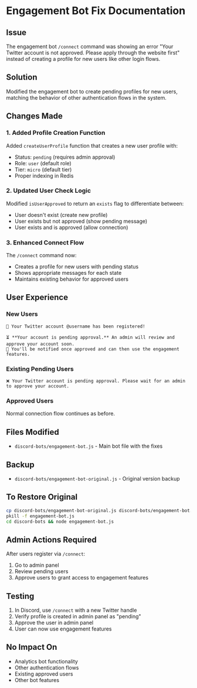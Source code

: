 # Engagement Bot Fix Documentation

## Issue
The engagement bot `/connect` command was showing an error "Your Twitter account is not approved. Please apply through the website first" instead of creating a profile for new users like other login flows.

## Solution
Modified the engagement bot to create pending profiles for new users, matching the behavior of other authentication flows in the system.

## Changes Made

### 1. Added Profile Creation Function
Added `createUserProfile` function that creates a new user profile with:
- Status: `pending` (requires admin approval)
- Role: `user` (default role)
- Tier: `micro` (default tier)
- Proper indexing in Redis

### 2. Updated User Check Logic
Modified `isUserApproved` to return an `exists` flag to differentiate between:
- User doesn't exist (create new profile)
- User exists but not approved (show pending message)
- User exists and is approved (allow connection)

### 3. Enhanced Connect Flow
The `/connect` command now:
- Creates a profile for new users with pending status
- Shows appropriate messages for each state
- Maintains existing behavior for approved users

## User Experience

### New Users
```
📝 Your Twitter account @username has been registered!

⏳ **Your account is pending approval.** An admin will review and approve your account soon.
📢 You'll be notified once approved and can then use the engagement features.
```

### Existing Pending Users
```
❌ Your Twitter account is pending approval. Please wait for an admin to approve your account.
```

### Approved Users
Normal connection flow continues as before.

## Files Modified
- `discord-bots/engagement-bot.js` - Main bot file with the fixes

## Backup
- `discord-bots/engagement-bot-original.js` - Original version backup

## To Restore Original
```bash
cp discord-bots/engagement-bot-original.js discord-bots/engagement-bot.js
pkill -f engagement-bot.js
cd discord-bots && node engagement-bot.js
```

## Admin Actions Required
After users register via `/connect`:
1. Go to admin panel
2. Review pending users
3. Approve users to grant access to engagement features

## Testing
1. In Discord, use `/connect` with a new Twitter handle
2. Verify profile is created in admin panel as "pending"
3. Approve the user in admin panel
4. User can now use engagement features

## No Impact On
- Analytics bot functionality
- Other authentication flows
- Existing approved users
- Other bot features 